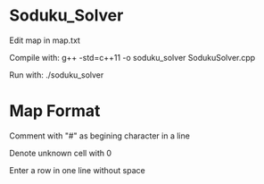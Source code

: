 # Soduku_Solver
Edit map in map.txt    

Compile with: g++ -std=c++11 -o soduku_solver SodukuSolver.cpp    

Run with: ./soduku_solver    

# Map Format
Comment with "#" as begining character in a line    

Denote unknown cell with 0    

Enter a row in one line without space    


